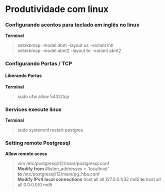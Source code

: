 # Produtividade com linux

### Configurando acentos para teclado em inglês no linux
__Terminal__
> setxkbmap -model abnt -layout us -variant intl <br>
> setxkbmap -model abnt2 -layout br -variant abnt2

### Configurando Portas / TCP
#### Liberando Portas 
__Terminal__
> sudo ufw allow 5432/tcp

### Services execute linux 
__Terminal__
> sudo systemctl restart postgres

### Setting remote Postgresql
__Allow remote acess__
> vim  /etc/postgresql/12/main/postgresql.conf <br>
__Modify from__ 
> #listen_addresses = 'localhost' <br>
__to__ 
> /etc/postgresql/12/main/pg_hba.conf <br>
__Modify IPv4 local connections__
> host    all             all             127.0.0.1/32            md5
__to__
> host    all             all             0.0.0.0/0            md5

